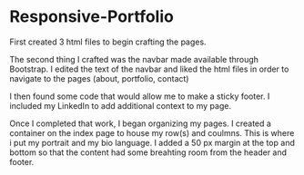 # Responsive-Portfolio #

First created 3 html files to begin crafting the pages. 

The second thing I crafted was the navbar made available through Bootstrap. I edited the text of the navbar and liked the html files in order to navigate to the pages (about, portfolio, contact)

I then found some code that would allow me to make a sticky footer. I included my LinkedIn to add additional context to my page. 

Once I completed that work, I began organizing my pages. I created a container on the index page to house my row(s) and coulmns. This is where i put my portrait and my bio language. I added a 50 px margin at the top and bottom so that the content had some breahting room from the header and footer.  